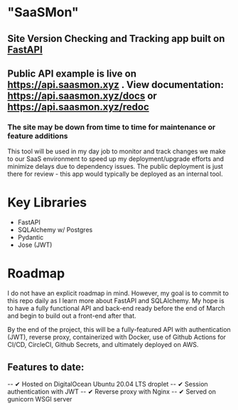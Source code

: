 # "SaaSMon"
## Site Version Checking and Tracking app built on [FastAPI](https://fastapi.tiangolo.com/)
## Public API example is live on <https://api.saasmon.xyz> . View documentation: <https://api.saasmon.xyz/docs> or <https://api.saasmon.xyz/redoc>
### The site may be down from time to time for maintenance or feature additions

This tool will be used in my day job to monitor and track changes we make to our SaaS environment to speed up my deployment/upgrade efforts and minimize delays due to dependency issues.  The public deployment is just there for review - this app would typically be deployed as an internal tool.

# Key Libraries
- FastAPI
- SQLAlchemy w/ Postgres
- Pydantic
- Jose (JWT)

# Roadmap
I do not have an explicit roadmap in mind. However, my goal is to commit to this repo daily as I learn more about FastAPI and SQLAlchemy.
My hope is to have a fully functional API and back-end ready before the end of March and begin to build out a front-end after that.

By the end of the project, this will be a fully-featured API with authentication (JWT), reverse proxy, containerized with Docker, use of Github Actions for CI/CD, CircleCI, Github Secrets, and ultimately deployed on AWS.

## Features to date:
-- ✔ Hosted on DigitalOcean Ubuntu 20.04 LTS droplet
-- ✔ Session authentication with JWT
-- ✔ Reverse proxy with Nginx
-- ✔ Served on gunicorn WSGI server
